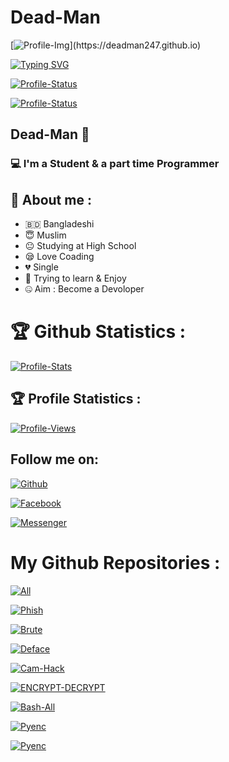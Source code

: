 <!-- Github README -->
# Dead-Man

[![Profile-Img](https://avatars.githubusercontent.com/u/82598662?s=400&u=c1a1c80a06e52c5f672fe1bc0f41cc1f8d619940&v=4"&alt="logo"&width="250"&height="250")](https://deadman247.github.io)

[![Typing SVG](http://readme-typing-svg.herokuapp.com?color=%23F70404&center=true&vCenter=true&multiline=false&lines=Hi+There+Welcome+to+my+profile;I+am+Dead-Man;Learning+coding+too+slow;Love+Allah;We+am+Muslims;Respect+us)](https://deadman247.github.io)

[![Profile-Status](https://github-readme-stats.vercel.app/api?username=Deadman247&show_icons=true&include_all_commits=true&theme=react&cache_seconds=3200&hide_border=true)](https://deadman247.github.io)

[![Profile-Status](https://github-readme-stats.vercel.app/api/top-langs/?username=Deadman247&layout=compact&theme=react&hide_border=true)](https://deadman247.github.io)

## Dead-Man 👋

### 💻 I'm a Student & a part time Programmer

## 🤠 About me :

- 🇧🇩 Bangladeshi
- 😇 Muslim
- 😐 Studying at High School
- 😪 Love Coading
- 💔 Single
- 🐍 Trying to learn & Enjoy
- 🤐 Aim : Become a Devoloper

# 🏆 Github Statistics :
[![Profile-Stats](https://github-profile-trophy.vercel.app/?username=Deadman247&theme=dracula&no-frame=true&title=Followers,Stars,Repository,Issues)](https://deadman247.github.io)

## 🏆 Profile Statistics :
[![Profile-Views](https://komarev.com/ghpvc/?username=Deadman247&style=plastic&color=F70000)](https://deadman247.github.io)

## Follow me on:

[![Github](https://img.shields.io/badge/GITHUB-DEAD%20MAN-green?colorA=%23fffff&colorB=%23000000&style=for-the-badge)](https://guthub.com/Deadman247)

[![Facebook](https://img.shields.io/badge/FACEBOOK-DEAD%20MAN-green?colorA=%2300BFFF&colorB=%23000080&style=for-the-badge)](https://fb.com/DeadManGrayHat)

[![Messenger](https://img.shields.io/badge/MASSENGER-DEAD%20MAN-green?colorA=%238B008B&colorB=%23700FF00&style=for-the-badge)](https://m.me/DeadManGrayHat)

# My Github Repositories :

[![All](https://github-readme-stats.vercel.app/api/pin/?username=Deadman247&repo=All&theme=highcontrast)](https://github.com/Deadman247/All)

[![Phish](https://github-readme-stats.vercel.app/api/pin/?username=Deadman247&repo=Phish&theme=merko)](https://github.com/Deadman247/Phish)

[![Brute](https://github-readme-stats.vercel.app/api/pin/?username=Deadman247&repo=Brute&theme=radical)](https://github.com/Deadman247/Brute)

[![Deface](https://github-readme-stats.vercel.app/api/pin/?username=Deadman247&repo=Deface&theme=blue-green)](https://github.com/Deadman247/Deface)

[![Cam-Hack](https://github-readme-stats.vercel.app/api/pin/?username=Deadman247&repo=Cam-Hack&theme=algolia)](https://github.com/Deadman247/Cam-Hack)

[![ENCRYPT-DECRYPT](https://github-readme-stats.vercel.app/api/pin/?username=Deadman247&repo=ENCRYPT-DECRYPT&theme=chartreuse-dark)](https://github.com/Deadman247/ENCRYPT-DECRYPT)

[![Bash-All](https://github-readme-stats.vercel.app/api/pin/?username=Deadman247&repo=Bash-All&theme=blue-green)](https://github.com/Deadman247/Bash-All)

[![Pyenc](https://github-readme-stats.vercel.app/api/pin/?username=Deadman247&repo=Pyenc&theme=gotham)](https://github.com/Deadman247/Pyenc)

[![Pyenc](https://github-readme-stats.vercel.app/api/pin/?username=Deadman247&repo=Termuxstyle&theme=great-gatsby)](https://github.com/Deadman247/Termuxstyle)
